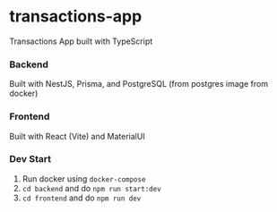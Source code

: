 # transactions-app

Transactions App built with TypeScript

### Backend

Built with NestJS, Prisma, and PostgreSQL (from postgres image from docker)

### Frontend

Built with React (Vite) and MaterialUI

### Dev Start

1. Run docker using `docker-compose`
2. `cd backend` and do `npm run start:dev`
3. `cd frontend` and do `npm run dev`
